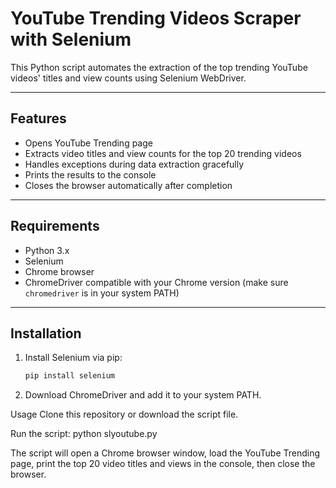 # YouTube Trending Videos Scraper with Selenium

This Python script automates the extraction of the top trending YouTube videos' titles and view counts using Selenium WebDriver.

---

## Features

- Opens YouTube Trending page
- Extracts video titles and view counts for the top 20 trending videos
- Handles exceptions during data extraction gracefully
- Prints the results to the console
- Closes the browser automatically after completion

---

## Requirements

- Python 3.x
- Selenium
- Chrome browser
- ChromeDriver compatible with your Chrome version (make sure `chromedriver` is in your system PATH)

---

## Installation

1. Install Selenium via pip:
   ```bash
   pip install selenium
2. Download ChromeDriver and add it to your system PATH.

Usage
Clone this repository or download the script file.

Run the script:
python slyoutube.py

The script will open a Chrome browser window, load the YouTube Trending page, print the top 20 video titles and views in the console, then close the browser.
